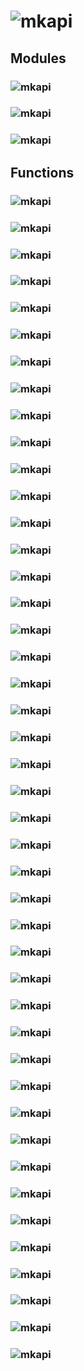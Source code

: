 # ![mkapi](stow)

## Modules
### ![mkapi](stow.artefacts|plain|apilink)
### ![mkapi](stow.manager|plain|apilink)
### ![mkapi](stow.exceptions|plain|apilink)


## Functions

### ![mkapi](stow.find|apilink)
### ![mkapi](stow.connect|apilink)
### ![mkapi](stow.parseURL|apilink)
### ![mkapi](stow.manager|apilink)
### ![mkapi](stow.artefact|apilink)
### ![mkapi](stow.abspath|apilink)
### ![mkapi](stow.basename|apilink)
### ![mkapi](stow.commonpath|apilink)
### ![mkapi](stow.commonprefix|apilink)
### ![mkapi](stow.dirname|apilink)
### ![mkapi](stow.expanduser|apilink)
### ![mkapi](stow.expandvars|apilink)
### ![mkapi](stow.isabs|apilink)
### ![mkapi](stow.normcase|apilink)
### ![mkapi](stow.normpath|apilink)
### ![mkapi](stow.realpath|apilink)
### ![mkapi](stow.relpath|apilink)
### ![mkapi](stow.samefile|apilink)
### ![mkapi](stow.sameopenfile|apilink)
### ![mkapi](stow.samestat|apilink)
### ![mkapi](stow.split|apilink)
### ![mkapi](stow.splitdrive|apilink)
### ![mkapi](stow.splitext|apilink)
### ![mkapi](stow.md5|apilink)
### ![mkapi](stow.isfile|apilink)
### ![mkapi](stow.isdir|apilink)
### ![mkapi](stow.islink|apilink)
### ![mkapi](stow.ismount|apilink)
### ![mkapi](stow.getctime|apilink)
### ![mkapi](stow.getmtime|apilink)
### ![mkapi](stow.getatime|apilink)
### ![mkapi](stow.exists|apilink)
### ![mkapi](stow.lexists|apilink)
### ![mkapi](stow.touch|apilink)
### ![mkapi](stow.mkdir|apilink)
### ![mkapi](stow.localise|apilink)
### ![mkapi](stow.open|apilink)
### ![mkapi](stow.ls|apilink)
### ![mkapi](stow.get|apilink)
### ![mkapi](stow.put|apilink)
### ![mkapi](stow.cp|apilink)
### ![mkapi](stow.mv|apilink)
### ![mkapi](stow.sync|apilink)
### ![mkapi](stow.rm|apilink)
<!-- ### ![mkapi](stow.supports_unicode_filenames|apilink) -->